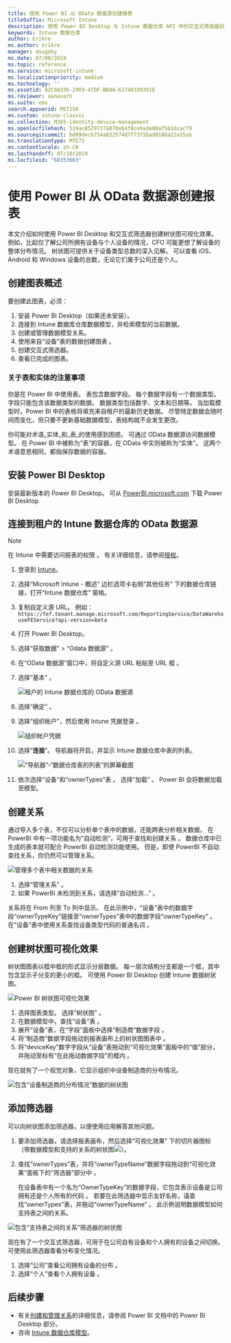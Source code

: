 ```yaml
---
title: 使用 Power BI 从 OData 数据源创建报表
titleSuffix: Microsoft Intune
description: 使用 Power BI Desktop 与 Intune 数据仓库 API 中的交互式筛选器创建树状图可视化效果。
keywords: Intune 数据仓库
author: Erikre
ms.author: erikre
manager: dougeby
ms.date: 07/08/2019
ms.topic: reference
ms.service: microsoft-intune
ms.localizationpriority: medium
ms.technology: ''
ms.assetid: A2C8A336-29D3-47DF-BB4A-62748339391D
ms.reviewer: aanavath
ms.suite: ems
search.appverid: MET150
ms.custom: intune-classic
ms.collection: M365-identity-device-management
ms.openlocfilehash: 519ac8529737a870eb4f8ce9a3e06af5b1dcac79
ms.sourcegitcommit: bd09decb754a832574d7f7375bad0186a22a15ab
ms.translationtype: MTE75
ms.contentlocale: zh-CN
ms.lasthandoff: 07/19/2019
ms.locfileid: "68353663"
---
```

# <a name="create-a-report-from-the-odata-feed-with-power-bi"></a>使用 Power BI 从 OData 数据源创建报表

本文介绍如何使用 Power BI Desktop 和交互式筛选器创建树状图可视化效果。 例如，比起仅了解公司所拥有设备与个人设备的情况，CFO 可能更想了解设备的整体分布情况。 树状图可提供关于设备类型总数的深入见解。 可以查看 iOS、Android 和 Windows 设备的总数，无论它们属于公司还是个人。

## <a name="overview-of-creating-the-chart"></a>创建图表概述

要创建此图表，必须：
1. 安装 Power BI Desktop（如果还未安装）。
2. 连接到 Intune 数据库仓库数据模型，并检索模型的当前数据。
3. 创建或管理数据模型关系。
4. 使用来自“设备”表的数据创建图表  。
5. 创建交互式筛选器。
6. 查看已完成的图表。

### <a name="a-note-about-tables-and-entities"></a>关于表和实体的注意事项

你是在 Power BI 中使用表。 表包含数据字段。 每个数据字段有一个数据类型。 字段只能包含该数据类型的数据。 数据类型包括数字、文本和日期等。 当加载模型时，Power BI 中的表格将填充来自租户的最新历史数据。 尽管特定数据会随时间而变化，但只要不更新基础数据模型，表结构就不会发生更改。

你可能对术语_实体_和_表_的使用感到困惑。 可通过 OData 数据源访问数据模型。 在 Power BI 中被称为“表”的容器，在 OData 中实则被称为“实体”。 这两个术语意思相同，都指保存数据的容器。

## <a name="install-power-bi-desktop"></a>安装 Power BI Desktop

安装最新版本的 Power BI Desktop。 可从 [PowerBI.microsoft.com](https://powerbi.microsoft.com/desktop) 下载 Power BI Desktop

## <a name="connect-to-the-odata-feed-for-the-intune-data-warehouse-for-your-tenant"></a>连接到租户的 Intune 数据仓库的 OData 数据源

> [!Note]  
> 在 Intune 中需要访问报表的权限  。 有关详细信息，请参阅[授权](reports-api-url.md)。

1. 登录到 [Intune](https://go.microsoft.com/fwlink/?linkid=2090973)。
3. 选择“Microsoft Intune - 概述”  边栏选项卡右侧“其他任务”  下的数据仓库链接，打开“Intune 数据仓库”  窗格。
4. 复制自定义源 URL。 例如：`https://fef.tenant.manage.microsoft.com/ReportingService/DataWarehouseFEService?api-version=beta`
1. 打开 Power BI Desktop。
2. 选择“获取数据” > “Odata 数据源”   。
3. 在“OData 数据源”窗口中，将自定义源 URL 粘贴至 URL 框  。
4. 选择“基本”  。

    ![租户的 Intune 数据仓库的 OData 数据源](media/reports-create-01-odatafeed.png)

9. 选择“确定”  。
10. 选择“组织帐户”，然后使用 Intune 凭据登录  。

    ![组织帐户凭据](media/reports-create-02-org-account.png)

11. 选择“**连接**”。 导航器将开启，并显示 Intune 数据仓库中表的列表。

    ![“导航器”-“数据仓库表的列表”的屏幕截图](media/reports-create-02-loadentities.png)

12. 依次选择“设备”和“ownerTypes”表   。  选择“加载”  。 Power BI 会将数据加载至模型。

## <a name="create-a-relationship"></a>创建关系

通过导入多个表，不仅可以分析单个表中的数据，还能跨表分析相关数据。  在 PowerBI 中有一项功能名为“自动检测”，可用于查找和创建关系  。 数据仓库中已生成的表本就可配合 PowerBI 自动检测功能使用。 但是，即使 PowerBI 不自动查找关系，你仍然可以管理关系。

![管理多个表中相关数据的关系](media/reports-create-03-managerelationships.png)

1. 选择“管理关系”  。
2. 如果 PowerBI 未检测到关系，请选择“自动检测...”  。

关系将在 From 列至 To 列中显示。 在此示例中，“设备”表中的数据字段“ownerTypeKey”链接至“ownerTypes”表中的数据字段“ownerTypeKey”     。 在“设备”表中使用关系查找设备类型代码的普通名词  。

## <a name="create-a-treemap-visualization"></a>创建树状图可视化效果

树状图图表以框中框的形式显示分层数据。 每一层次结构分支都是一个框，其中包含显示子分支的更小的框。 可使用 Power BI Desktop 创建 Intune 数据树状图。

![Power BI 树状图可视化效果](media/reports-create-03-treemap.png)

1. 选择图表类型。 选择“树状图”  。
2. 在数据模型中，查找“设备”表  。
3. 展开“设备”表，在“字段”面板中选择“制造商”数据字段    。
4. 将“制造商”数据字段拖动到报表画布上的树状图图表中  。
5. 将“deviceKey”数字字段从“设备”表拖动到“可视化效果”面板中的“值”部分，并拖动至标有“在此拖动数据字段”的框内      。  

现在就有了一个视觉对象，它显示组织中设备制造商的分布情况。

![包含“设备制造商的分布情况”数据的树状图](media/reports-create-06-treemapwdata.png)

## <a name="add-a-filter"></a>添加筛选器

可以向树状图添加筛选器，以便使用应用解答其他问题。


1. 要添加筛选器，请选择报表画布，然后选择“可视化效果”  下的切片器图标  （带数据模型和支持的关系的树状图![](media/reports-create-slicer.png)）。
2. 查找“ownerTypes”表，并将“ownerTypeName”数据字段拖动到“可视化效果”面板下的“筛选器”部分中     。  

   在设备表中有一个名为“OwnerTypeKey”的数据字段，它包含表示设备是公司拥有还是个人所有的代码  。 若要在此筛选器中显示友好名称，请查找“ownerTypes”表，并拖动“ownerTypeName”   。 此示例说明数据模型如何支持表之间的关系。

![包含“支持表之间的关系”筛选器的树状图](media/reports-create-08_ownertype.png)

现在有了一个交互式筛选器，可用于在公司自有设备和个人拥有的设备之间切换。 可使用此筛选器查看分布变化情况。

1. 选择“公司”查看公司拥有设备的分布  。
2. 选择“个人”查看个人拥有设备  。

## <a name="next-steps"></a>后续步骤

- 有关[创建和管理关系](https://powerbi.microsoft.com/documentation/powerbi-desktop-create-and-manage-relationships/)的详细信息，请参阅 Power BI 文档中的 Power BI Desktop 部分。
- 咨询 [Intune 数据仓库模型](https://docs.microsoft.com/intune/reports-ref-data-model)。
